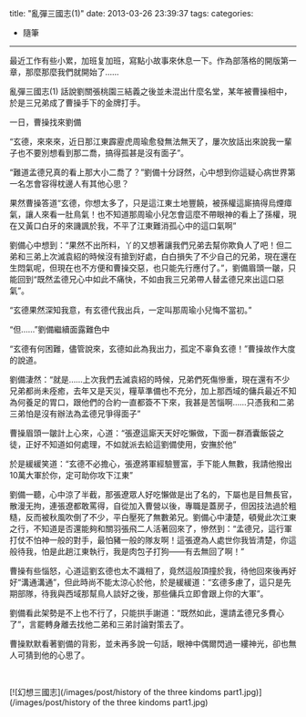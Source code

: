 title: "亂彈三國志(1)"
date: 2013-03-26 23:39:37
tags:
categories:
  - 隨筆
---

最近工作有些小累，加班复加班，寫點小故事來休息一下。作為部落格的開版第一章，那麼那麼我們就開始了……

亂彈三國志(1)
話說劉關張桃園三結義之後並未混出什麼名堂，某年被曹操相中，於是三兄弟成了曹操手下的金牌打手。

一日，曹操找來劉備

“玄德，來來來，近日那江東霹靂虎周瑜愈發無法無天了，屢次放話出來說我一輩子也不要別想看到那二喬，搞得孤甚是沒有面子”。

“難道孟德兄真的看上那大小二喬了？”劉備十分訝然，心中想到你這疑心病世界第一名怎會容得枕邊人有其他心思？

果然曹操答道“玄德，你想太多了，只是這江東土地豐饒，被孫權這廝搞得烏煙瘴氣，讓人來看一肚鳥氣！也不知道那周瑜小兒怎會這麼不帶眼神的看上了孫權，現在又黃口白牙的來譏諷於我，不平了江東難消孤心中的這口氣啊”

劉備心中想到：“果然不出所料，丫的又想著讓我們兄弟去幫你欺負人了吧！但二弟和三弟上次滅袁紹的時候沒有搶到好處，白白損失了不少自己的兄弟，現在還在生悶氣呢，但現在也不方便和曹操交惡，也只能先行應付了。”，劉備眉頭一皺，只能回到“既然孟德兄心中如此不痛快，不如由我三兄弟帶人替孟德兄來出這口惡氣”。

“玄德果然深知我意，有玄德代我出兵，一定叫那周瑜小兒悔不當初。”

“但……”劉備繼續面露難色中

“玄德有何困難，儘管說來，玄德如此為我出力，孤定不辜負玄德！”曹操故作大度的說道。

劉備淒然：“就是……上次我們去滅袁紹的時候，兄弟們死傷慘重，現在還有不少兄弟都尚未痊癒，去年又是天災，糧草準備也不充分，加上那西域的傭兵最近不知為何養足的胃口，跟他們的合約一直都簽不下來，我甚是苦惱啊……只憑我和二弟三弟怕是沒有辦法為孟德兄爭得面子”

曹操眉頭一皺計上心來，心道：“張遼這廝天天好吃懶做，下面一群酒囊飯袋之徒，正好不知道如何處理，不如就派去給這劉備使用，安撫於他”

於是緩緩笑道：“玄德不必擔心，張遼將軍經驗豐富，手下能人無數，我請他撥出10萬大軍於你，定可助你攻下江東”

劉備一聽，心中涼了半截，那張遼眾人好吃懶做是出了名的，下屬也是目無長官，散漫无拘，連張遼都敢罵得，自從加入曹營以後，專職是蓋房子，但因技法過於粗糙，反而被秋風吹倒了不少，平白壓死了無數弟兄。劉備心中淒楚，頓覺此次江東之行，不知道是否還能夠和關羽張飛二人活著回來了，慘然到：“孟德兄，這行軍打仗不怕神一般的對手，最怕豬一般的隊友啊！這張遼為人處世你我皆清楚，你這般待我，怕是此趟江東執行，我是肉包子打狗——有去無回了啊！”

曹操有些惱怒，心道這劉玄德也太不識相了，竟然這般頂撞於我，待他回來後再好好“溝通溝通”，但此時尚不能太涼心於他，於是緩緩道：“玄德多慮了，這只是先期部隊，待我與西域那幫鳥人談好之後，那些傭兵立即會跟上你的大軍”。

劉備看此架勢是不上也不行了，只能拱手謝道：“既然如此，還請孟德兄多費心了”，言罷轉身離去找他二弟和三弟討論對策去了。

曹操默默看著劉備的背影，並未再多說一句話，眼神中偶爾閃過一縷神光，卻也無人可猜到他的心思了。

&nbsp;

[![幻想三國志](/images/post/history of the three kindoms part1.jpg)](/images/post/history of the three kindoms part1.jpg)